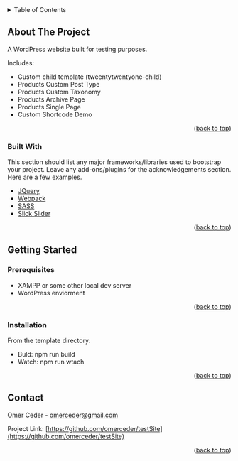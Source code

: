 <!-- TABLE OF CONTENTS -->
<details>
  <summary>Table of Contents</summary>
  <ol>
    <li>
      <a href="#about-the-project">About The Project</a>
      <ul>
        <li><a href="#built-with">Built With</a></li>
      </ul>
    </li>
    <li>
      <a href="#getting-started">Getting Started</a>
      <ul>
        <li><a href="#prerequisites">Prerequisites</a></li>
        <li><a href="#installation">Installation</a></li>
      </ul>
    </li>
    <li><a href="#contact">Contact</a></li>
  </ol>
</details>

<!-- ABOUT THE PROJECT -->
## About The Project

A WordPress website built for testing purposes.

Includes:
* Custom child template (tweentytwentyone-child)
* Products Custom Post Type
* Products Custom Taxonomy
* Products Archive Page
* Products Single Page
* Custom Shortcode Demo

<p align="right">(<a href="#top">back to top</a>)</p>

### Built With

This section should list any major frameworks/libraries used to bootstrap your project. Leave any add-ons/plugins for the acknowledgements section. Here are a few examples.

* [JQuery](https://jquery.com)
* [Webpack](https://webpack.js.org/)
* [SASS](https://sass-lang.com/)
* [Slick Slider](https://kenwheeler.github.io/slick/)

<p align="right">(<a href="#top">back to top</a>)</p>

<!-- GETTING STARTED -->
## Getting Started

### Prerequisites

* XAMPP or some other local dev server
* WordPress enviorment

<p align="right">(<a href="#top">back to top</a>)</p>

### Installation

From the template directory:

* Buld: npm run build
* Watch: npm run wtach

<p align="right">(<a href="#top">back to top</a>)</p>

<!-- CONTACT -->
## Contact

Omer Ceder - omerceder@gmail.com

Project Link: [https://github.com/omerceder/testSite](https://github.com/omerceder/testSite)

<p align="right">(<a href="#top">back to top</a>)</p>
